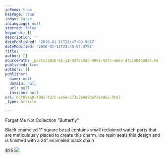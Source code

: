 ```yaml
---
inFeed: true
hasPage: true
inNav: false
inLanguage: null
starred: false
keywords: []
description: ''
datePublished: '2016-01-11T23:47:09.961Z'
dateModified: '2016-01-11T23:46:57.479Z'
title: ''
author: []
sourcePath: _posts/2016-01-11-05f054a0-4091-427c-ae5a-d73c284d9da7.md
published: true
authors: []
publisher:
  name: null
  domain: null
  url: null
  favicon: null
url: 05f054a0-4091-427c-ae5a-d73c284d9da7/index.html
_type: Article

---
```

Forget Me Not Collection "Butterfly"

Black enameled 1" square bezel contains small reclaimed watch parts that are meticulously placed to create this charm.  Ice resin seals this design and is finished with a 24" enameled black chain

$35
![](https://the-grid-user-content.s3-us-west-2.amazonaws.com/8b769647-26f0-4058-bbe2-7bfa544e3575.jpg)